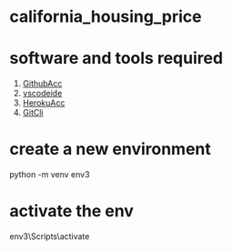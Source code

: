 # california_housing_price
# software and tools required
1. [GithubAcc](https://github.com)
2. [vscodeide](https://code.visualstudio.com/)
3. [HerokuAcc](https://heroku.com)
4. [GitCli](https://git-scm.com/downloads)

# create a new environment 

python -m venv env3

# activate the env

env3\Scripts\activate




